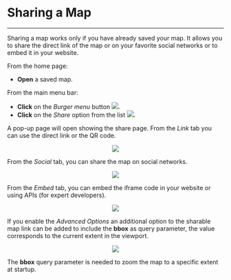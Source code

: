 # Sharing a Map
***************

Sharing a map works only if you have already saved your map. It allows you to share the direct link of the map or on your favorite social networks or to embed it in your website.

From the home page:

* **Open** a saved map.

From the main menu bar:

* **Click** on the *Burger menu* button <img src="../img/burger.jpg" style="max-width:25px;" />.
* **Click** on the *Share* option from the list <img src="../img/share.jpg" style="max-width:80px;" />.

A pop-up page will open showing the share page. From the *Link* tab you can use the direct link or the QR code.

<p align = "center" ><img src="../img/share-1.jpg" style="max-width:500px;" /></p>

From the *Social* tab, you can share the map on social networks.

<p align = "center" ><img src="../img/share-2.jpg" style="max-width:500px;" /></p>

From the *Embed* tab, you can embed the iframe code in your website or using APIs (for expert developers).

<p align = "center" ><img src="../img/share-3.jpg" style="max-width:500px;" /></p>

If you enable the *Advanced Options* an additional option to the sharable map link can be added to include the **bbox** as query parameter, the value corresponds to the current extent in the viewport.

<p align = "center" ><img src="../img/share-bbox.jpg" style="max-width:500px;" /></p>

The **bbox** query parameter is needed to zoom the map to a specific extent at startup.
